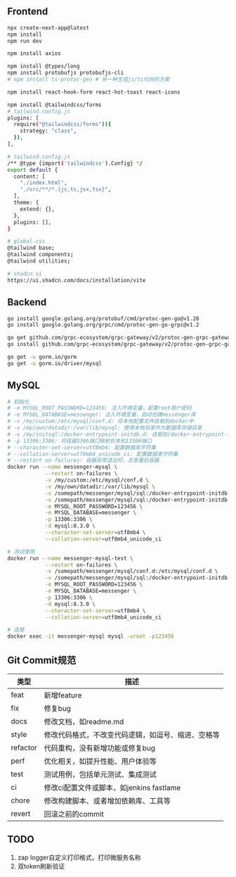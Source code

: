 ## Frontend
```bash
npx create-next-app@latest
npm install
npm run dev

npm install axios

npm install @types/long
npm install protobufjs protobufjs-cli
# npm install ts-protoc-gen # 另一种生成js/ts代码的方案

npm install react-hook-form react-hot-toast react-icons

npm install @tailwindcss/forms
# tailwind.config.js
plugins: [
  require("@tailwindcss/forms")({
    strategy: "class",
  }),
],

# tailwind.config.js
/** @type {import('tailwindcss').Config} */
export default {
  content: [
    "./index.html",
    "./src/**/*.{js,ts,jsx,tsx}",
  ],
  theme: {
    extend: {},
  },
  plugins: [],
}

# global.css
@tailwind base;
@tailwind components;
@tailwind utilities;

# shadcn ui
https://ui.shadcn.com/docs/installation/vite
```

## Backend
```bash
go install google.golang.org/protobuf/cmd/protoc-gen-go@v1.28
go install google.golang.org/grpc/cmd/protoc-gen-go-grpc@v1.2

go get github.com/grpc-ecosystem/grpc-gateway/v2/protoc-gen-grpc-gateway github.com/grpc-ecosystem/grpc-gateway/v2/protoc-gen-openapiv2
go install github.com/grpc-ecosystem/grpc-gateway/v2/protoc-gen-grpc-gateway github.com/grpc-ecosystem/grpc-gateway/v2/protoc-gen-openapiv2

go get -u gorm.io/gorm
go get -u gorm.io/driver/mysql
```

## MySQL
```bash
# 初始化
# -e MYSQL_ROOT_PASSWORD=123456: 注入环境变量，配置root用户密码
# -e MYSQL_DATABASE=messenger: 注入环境变量，自动创建messenger库
# -v /my/custom:/etc/mysql/conf.d: 将本地配置文件挂载到docker中
# -v /my/own/datadir:/var/lib/mysql: 使用本地目录作为数据库存储目录
# -v /my/initsql:/docker-entrypoint-initdb.d: 挂载到/docker-entrypoint-initdb.d目录的脚本，容器初始化时会自动执行
# -p 13306:3306: 将容器3306端口映射到本机13306端口
# --character-set-server=utf8mb4: 配置数据库字符集
# --collation-server=utf8mb4_unicode_ci: 配置数据表字符集
# --restart on-failures: 容器异常退出时，总是重启容器
docker run --name messenger-mysql \
            --restart on-failures \
            -v /my/custom:/etc/mysql/conf.d \
            -v /my/own/datadir:/var/lib/mysql \
            -v /somepath/messenger/mysql/sql:/docker-entrypoint-initdb.d \
            -v /somepath/messenger/mysql/sql:/docker-entrypoint-initdb.d \
            -e MYSQL_ROOT_PASSWORD=123456 \
            -e MYSQL_DATABASE=messenger \
            -p 13306:3306 \
            -d mysql:8.3.0 \
            --character-set-server=utf8mb4 \
            --collation-server=utf8mb4_unicode_ci

# 测试使用
docker run --name messenger-mysql-test \
            --restart on-failures \
            -v /somepath/messenger/mysql/conf.d:/etc/mysql/conf.d \
            -v /somepath/messenger/mysql/sql:/docker-entrypoint-initdb.d \
            -e MYSQL_ROOT_PASSWORD=123456 \
            -e MYSQL_DATABASE=messenger \
            -p 13306:3306 \
            -d mysql:8.3.0 \
            --character-set-server=utf8mb4 \
            --collation-server=utf8mb4_unicode_ci

# 连接
docker exec -it messenger-mysql mysql -uroot -p123456
```

## Git Commit规范
| 类型     | 描述                                               |
| -------- | -------------------------------------------------- |
| feat     | 新增feature                                        |
| fix      | 修复bug                                            |
| docs     | 修改文档，如readme.md                              |
| style    | 修改代码格式，不改变代码逻辑，如逗号、缩进、空格等 |
| refactor | 代码重构，没有新增功能或修复bug                    |
| perf     | 优化相关，如提升性能、用户体验等                   |
| test     | 测试用例，包括单元测试、集成测试                   |
| ci       | 修改ci配置文件或脚本，如jenkins fastlame           |
| chore    | 修改构建脚本、或者增加依赖库、工具等               |
| revert   | 回滚之前的commit                                   |

## TODO
1. zap logger自定义打印格式，打印微服务名称
2. 双token刷新验证